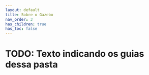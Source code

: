 ```yaml
---
layout: default
title: Sobre o Gazebo
nav_order: 3
has_children: true
has_toc: false
---
```


# TODO: Texto indicando os guias dessa pasta
